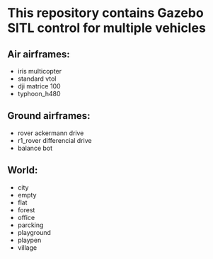 # This repository contains Gazebo SITL control for multiple vehicles

## Air airframes:
- iris multicopter
- standard vtol
- dji matrice 100
- typhoon_h480


## Ground airframes:
- rover ackermann drive
- r1_rover differencial drive
- balance bot


## World:
- city
- empty
- flat
- forest
- office
- parcking
- playground
- playpen
- village
